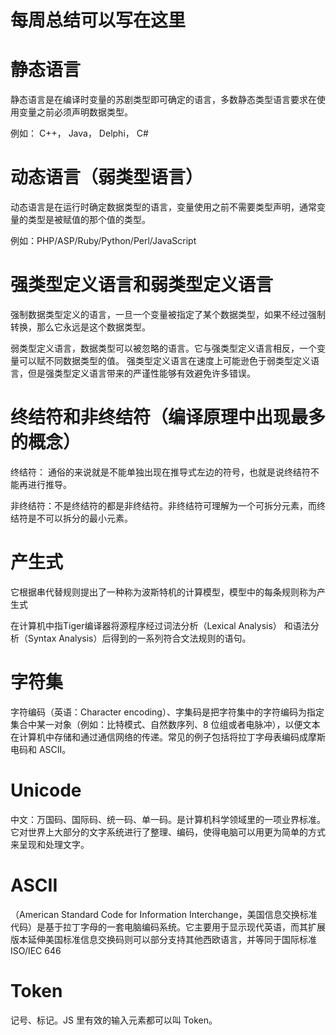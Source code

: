 # 每周总结可以写在这里

# 静态语言

静态语言是在编译时变量的苏剧类型即可确定的语言，多数静态类型语言要求在使用变量之前必须声明数据类型。

例如： C++， Java， Delphi， C#

# 动态语言（弱类型语言）

动态语言是在运行时确定数据类型的语言，变量使用之前不需要类型声明，通常变量的类型是被赋值的那个值的类型。

例如：PHP/ASP/Ruby/Python/Perl/JavaScript

# 强类型定义语言和弱类型定义语言

强制数据类型定义的语言，一旦一个变量被指定了某个数据类型，如果不经过强制转换，那么它永远是这个数据类型。

弱类型定义语言，数据类型可以被忽略的语言。它与强类型定义语言相反，一个变量可以赋不同数据类型的值。
强类型定义语言在速度上可能逊色于弱类型定义语言，但是强类型定义语言带来的严谨性能够有效避免许多错误。

# 终结符和非终结符（编译原理中出现最多的概念）

终结符： 通俗的来说就是不能单独出现在推导式左边的符号，也就是说终结符不能再进行推导。

非终结符：不是终结符的都是非终结符。非终结符可理解为一个可拆分元素，而终结符是不可以拆分的最小元素。

# 产生式

它根据串代替规则提出了一种称为波斯特机的计算模型，模型中的每条规则称为产生式

在计算机中指Tiger编译器将源程序经过词法分析（Lexical Analysis） 和语法分析（Syntax Analysis）后得到的一系列符合文法规则的语句。

# 字符集

字符编码（英语：Character encoding）、字集码是把字符集中的字符编码为指定集合中某一对象（例如：比特模式、自然数序列、8 位组或者电脉冲），以便文本在计算机中存储和通过通信网络的传递。常见的例子包括将拉丁字母表编码成摩斯电码和 ASCII。

# Unicode

中文：万国码、国际码、统一码、单一码。是计算机科学领域里的一项业界标准。它对世界上大部分的文字系统进行了整理、编码，使得电脑可以用更为简单的方式来呈现和处理文字。

# ASCII

（American Standard Code for Information Interchange，美国信息交换标准代码）是基于拉丁字母的一套电脑编码系统。它主要用于显示现代英语，而其扩展版本延伸美国标准信息交换码则可以部分支持其他西欧语言，并等同于国际标准 ISO/IEC 646

# Token

记号、标记。JS 里有效的输入元素都可以叫 Token。
